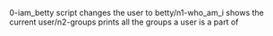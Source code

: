 0-iam_betty script changes the user to betty/n1-who_am_i shows the current user/n2-groups prints all the groups a user is a part of
